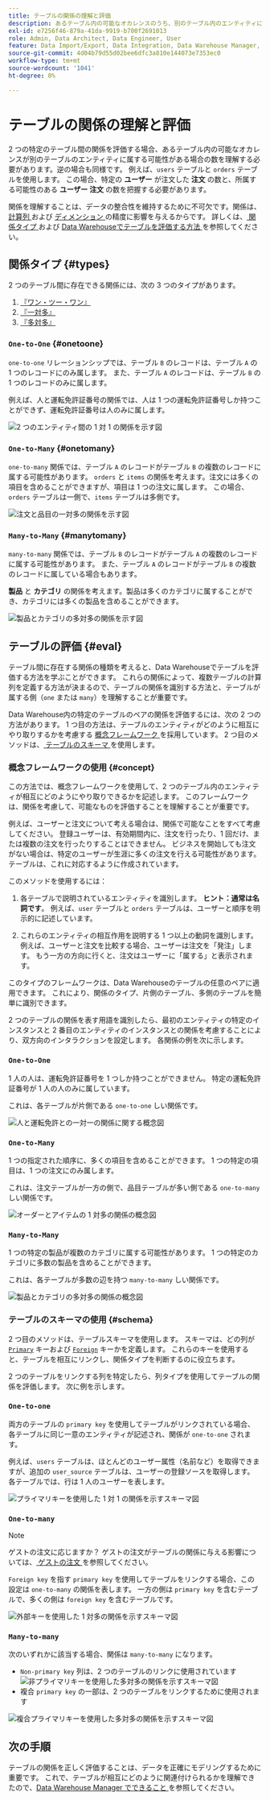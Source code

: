 ```yaml
---
title: テーブルの関係の理解と評価
description: あるテーブル内の可能なオカレンスのうち、別のテーブル内のエンティティに属する可能性のあるものの数を理解する方法を説明します。
exl-id: e7256f46-879a-41da-9919-b700f2691013
role: Admin, Data Architect, Data Engineer, User
feature: Data Import/Export, Data Integration, Data Warehouse Manager, Commerce Tables
source-git-commit: 4d04b79d55d02bee6dfc3a810e144073e7353ec0
workflow-type: tm+mt
source-wordcount: '1041'
ht-degree: 0%

---
```


# テーブルの関係の理解と評価

2 つの特定のテーブル間の関係を評価する場合、あるテーブル内の可能なオカレンスが別のテーブルのエンティティに属する可能性がある場合の数を理解する必要があります。逆の場合も同様です。 例えば、`users` テーブルと `orders` テーブルを使用します。 この場合、特定の **ユーザー** が注文した **注文** の数と、所属する可能性のある **ユーザー** **注文** の数を把握する必要があります。

関係を理解することは、データの整合性を維持するために不可欠です。関係は、[ 計算列 ](../data-warehouse-mgr/creating-calculated-columns.md) および [ ディメンション ](../data-warehouse-mgr/manage-data-dimensions-metrics.md) の精度に影響を与えるからです。 詳しくは、[ 関係タイプ ](#types) および [Data Warehouseでテーブルを評価する方法 ](#eval) を参照してください。

## 関係タイプ {#types}

2 つのテーブル間に存在できる関係には、次の 3 つのタイプがあります。

1. [『ワン・ツー・ワン』](#onetoone)
1. [『一対多』](#onetomany)
1. [『多対多』](#manytomany)

### `One-to-One` {#onetoone}

`one-to-one` リレーションシップでは、テーブル `B` のレコードは、テーブル `A` の 1 つのレコードにのみ属します。 また、テーブル `A` のレコードは、テーブル `B` の 1 つのレコードのみに属します。

例えば、人と運転免許証番号の関係では、人は 1 つの運転免許証番号しか持つことができず、運転免許証番号は人のみに属します。

![2 つのエンティティ間の 1 対 1 の関係を示す図 ](../../assets/one-to-one.png)

### `One-to-Many` {#onetomany}

`one-to-many` 関係では、テーブル `A` のレコードがテーブル `B` の複数のレコードに属する可能性があります。 `orders` と `items` の関係を考えます。注文には多くの項目を含めることができますが、項目は 1 つの注文に属します。 この場合、`orders` テーブルは一側で、`items` テーブルは多側です。

![ 注文と品目の一対多の関係を示す図 ](../../assets/one-to-many_001.png)

### `Many-to-Many` {#manytomany}

`many-to-many` 関係では、テーブル `B` のレコードがテーブル `A` の複数のレコードに属する可能性があります。 また、テーブル `A` のレコードがテーブル `B` の複数のレコードに属している場合もあります。

**製品** と **カテゴリ** の関係を考えます。製品は多くのカテゴリに属することができ、カテゴリには多くの製品を含めることができます。

![ 製品とカテゴリの多対多の関係を示す図 ](../../assets/many-to-many.png)

## テーブルの評価 {#eval}

テーブル間に存在する関係の種類を考えると、Data Warehouseでテーブルを評価する方法を学ぶことができます。 これらの関係によって、複数テーブルの計算列を定義する方法が決まるので、テーブルの関係を識別する方法と、テーブルが属する側（`one` または `many`）を理解することが重要です。

Data Warehouse内の特定のテーブルのペアの関係を評価するには、次の 2 つの方法があります。 1 つ目の方法は、テーブルのエンティティがどのように相互にやり取りするかを考慮する [ 概念フレームワーク ](#concept) を採用しています。 2 つ目のメソッドは、[ テーブルのスキーマ ](#schema) を使用します。

### 概念フレームワークの使用 {#concept}

この方法では、概念フレームワークを使用して、2 つのテーブル内のエンティティが相互にどのようにやり取りできるかを記述します。 このフレームワークは、関係を考慮して、可能なものを評価することを理解することが重要です。

例えば、ユーザーと注文について考える場合は、関係で可能なことをすべて考慮してください。 登録ユーザーは、有効期間内に、注文を行ったり、1 回だけ、または複数の注文を行ったりすることはできません。 ビジネスを開始しても注文がない場合は、特定のユーザーが生涯に多くの注文を行える可能性があります。 テーブルは、これに対応するように作成されています。

このメソッドを使用するには：

1. 各テーブルで説明されているエンティティを識別します。 **ヒント：通常は名詞です**。 例えば、`user` テーブルと `orders` テーブルは、ユーザーと順序を明示的に記述しています。

1. これらのエンティティの相互作用を説明する 1 つ以上の動詞を識別します。 例えば、ユーザーと注文を比較する場合、ユーザーは注文を「発注」します。 もう一方の方向に行くと、注文はユーザーに「属する」と表示されます。

このタイプのフレームワークは、Data Warehouseのテーブルの任意のペアに適用できます。 これにより、関係のタイプ、片側のテーブル、多側のテーブルを簡単に識別できます。

2 つのテーブルの関係を表す用語を識別したら、最初のエンティティの特定のインスタンスと 2 番目のエンティティのインスタンスとの関係を考慮することにより、双方向のインタラクションを設定します。 各関係の例を次に示します。

### `One-to-One`

1 人の人は、運転免許証番号を 1 つしか持つことができません。 特定の運転免許証番号が 1 人の人のみに属しています。

これは、各テーブルが片側である `one-to-one` しい関係です。

![ 人と運転免許との一対一の関係に関する概念図 ](../../assets/one-to-one3.png)

### `One-to-Many`

1 つの指定された順序に、多くの項目を含めることができます。 1 つの特定の項目は、1 つの注文にのみ属します。

これは、注文テーブルが一方の側で、品目テーブルが多い側である `one-to-many` しい関係です。

![ オーダーとアイテムの 1 対多の関係の概念図 ](../../assets/one-to-many3.png)

### `Many-to-Many`

1 つの特定の製品が複数のカテゴリに属する可能性があります。 1 つの特定のカテゴリに多数の製品を含めることができます。

これは、各テーブルが多数の辺を持つ `many-to-many` しい関係です。

![ 製品とカテゴリの多対多の関係の概念図 ](../../assets/many-to-many3.png)

### テーブルのスキーマの使用 {#schema}

2 つ目のメソッドは、テーブルスキーマを使用します。 スキーマは、どの列が [`Primary`](https://en.wikipedia.org/wiki/Unique_key) キーおよび [`Foreign`](https://en.wikipedia.org/wiki/Foreign_key) キーかを定義します。 これらのキーを使用すると、テーブルを相互にリンクし、関係タイプを判断するのに役立ちます。

2 つのテーブルをリンクする列を特定したら、列タイプを使用してテーブルの関係を評価します。 次に例を示します。

### `One-to-one`

両方のテーブルの `primary key` を使用してテーブルがリンクされている場合、各テーブルに同じ一意のエンティティが記述され、関係が `one-to-one` されます。

例えば、`users` テーブルは、ほとんどのユーザー属性（名前など）を取得できますが、追加の `user_source` テーブルは、ユーザーの登録ソースを取得します。 各テーブルでは、行は 1 人のユーザーを表します。

![ プライマリキーを使用した 1 対 1 の関係を示すスキーマ図 ](../../assets/one-to-one1.png)

### `One-to-many`

>[!NOTE]
>
>ゲストの注文に応じますか？ ゲストの注文がテーブルの関係に与える影響については、[ ゲストの注文 ](../data-warehouse-mgr/guest-orders.md) を参照してください。

`Foreign key` を指す `primary key` を使用してテーブルをリンクする場合、この設定は `one-to-many` の関係を表します。 一方の側は `primary key` を含むテーブルで、多くの側は `foreign key` を含むテーブルです。

![ 外部キーを使用した 1 対多の関係を示すスキーマ図 ](../../assets/one-to-many1.png)

### `Many-to-many`

次のいずれかに該当する場合、関係は `many-to-many` になります。

* `Non-primary key` 列は、2 つのテーブルのリンクに使用されています
  ![ 非プライマリキーを使用した多対多の関係を示すスキーマ図 ](../../assets/many-to-many1.png)
* 複合 `primary key` の一部は、2 つのテーブルをリンクするために使用されます

![ 複合プライマリキーを使用した多対多の関係を示すスキーマ図 ](../../assets/many-to-mnay2.png)

## 次の手順

テーブルの関係を正しく評価することは、データを正確にモデリングするために重要です。 これで、テーブルが相互にどのように関連付けられるかを理解できたので、[Data Warehouse Manager でできること ](../data-warehouse-mgr/tour-dwm.md) を参照してください。
